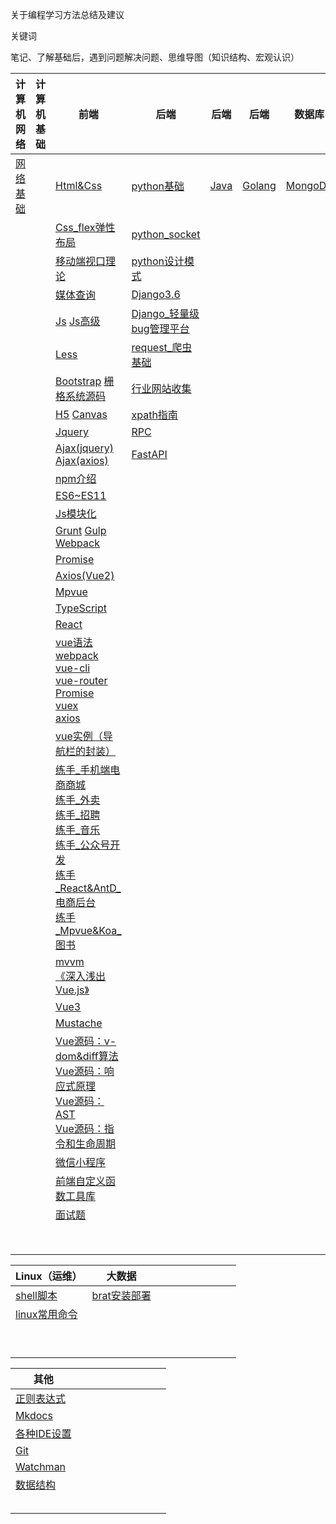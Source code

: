 关于编程学习方法总结及建议

关键词

笔记、了解基础后，遇到问题解决问题、思维导图（知识结构、宏观认识）





| 计算机网络                                                   | 计算机基础 | 前端                                                         | 后端                                                         | 后端     | 后端       | 数据库      | 数据库                                                       | 数据库                                                       |
| ------------------------------------------------------------ | ---------- | ------------------------------------------------------------ | ------------------------------------------------------------ | -------- | ---------- | ----------- | ------------------------------------------------------------ | ------------------------------------------------------------ |
| [网络基础](https://gitee.com/mindcons/code_total/blob/master/md_doc/network/思科CCNA网络基础入门.md) |            | [Html&Css](https://gitee.com/mindcons/code_total/blob/master/md_doc/html&css基础.md) | [python基础](https://gitee.com/mindcons/code_total/blob/master/md_doc/python基础.md) | [Java]() | [Golang]() | [MongoDB]() | [Postgresql](https://gitee.com/mindcons/code_total/blob/master/md_doc/Postgresql.md) | [Redis](https://gitee.com/mindcons/code_total/blob/master/md_doc/database/redis/redis.md) |
|                                                              |            | [Css_flex弹性布局](https://gitee.com/mindcons/code_total/blob/master/md_doc/css_弹性布局.md) | [python_socket](https://gitee.com/mindcons/code_total/blob/master/md_doc/python_socket.md) |          |            |             | [Postgresql数据库连接](https://gitee.com/mindcons/code_total/blob/master/md_doc/Postgresql数据库连接.md) | [redis.conf](https://gitee.com/mindcons/code_total/blob/master/md_doc/database/redis/redsi_conf.md) |
|                                                              |            | [移动端视口理论](https://gitee.com/mindcons/code_total/blob/master/md_doc/移动端视口理论.md) | [python设计模式](https://gitee.com/mindcons/code_total/blob/master/md_doc/python设计模式.md) |          |            |             |                                                              |                                                              |
|                                                              |            | [媒体查询](https://gitee.com/mindcons/code_total/blob/master/md_doc/媒体查询.md) | [Django3.6](https://gitee.com/mindcons/code_total/blob/master/md_doc/django3.6FAQ.md) |          |            |             |                                                              |                                                              |
|                                                              |            | [Js]()    [Js高级]()                                         | [Django_轻量级bug管理平台](https://gitee.com/mindcons/code_total/blob/master/md_doc/django/django_bug管理平台.md) |          |            |             |                                                              |                                                              |
|                                                              |            | [Less](https://gitee.com/mindcons/code_total/blob/master/md_doc/less基础.md) | [request_爬虫基础](https://gitee.com/mindcons/code_total/blob/master/md_doc/爬虫基础.md) |          |            |             |                                                              |                                                              |
|                                                              |            | [Bootstrap](https://gitee.com/mindcons/code_total/blob/master/md_doc/Bootstrap.md)     [栅格系统源码](https://gitee.com/mindcons/code_total/tree/master/%E5%89%8D%E7%AB%AF/bootstrap/%E6%A0%85%E6%A0%BC%E7%B3%BB%E7%BB%9F%E6%BA%90%E7%A0%81) | [行业网站收集](https://gitee.com/mindcons/code_total/blob/master/md_doc/爬虫_行业网站收集.md) |          |            |             |                                                              |                                                              |
|                                                              |            | [H5](https://gitee.com/mindcons/code_total/blob/master/md_doc/h5.md)    [Canvas](https://gitee.com/mindcons/code_total/blob/master/md_doc/h5_02.md) | [xpath指南](https://gitee.com/mindcons/code_total/blob/master/md_doc/爬虫_数据解析.md) |          |            |             |                                                              |                                                              |
|                                                              |            | [Jquery](https://gitee.com/mindcons/code_total/blob/master/md_doc/Jquery.md) | [RPC]()                                                      |          |            |             |                                                              |                                                              |
|                                                              |            | [Ajax(jquery)](https://gitee.com/mindcons/code_total/blob/master/md_doc/ajax(jquery).md)     [Ajax(axios)]() | [FastAPI]()                                                  |          |            |             |                                                              |                                                              |
|                                                              |            | [npm介绍](https://gitee.com/mindcons/code_total/blob/master/md_doc/Node.js_npm介绍.md) |                                                              |          |            |             |                                                              |                                                              |
|                                                              |            | [ES6~ES11](https://gitee.com/mindcons/code_total/blob/master/md_doc/ES6~ES11.md) |                                                              |          |            |             |                                                              |                                                              |
|                                                              |            | [Js模块化]()                                                 |                                                              |          |            |             |                                                              |                                                              |
|                                                              |            | [Grunt]()    [Gulp]()    [Webpack]()                         |                                                              |          |            |             |                                                              |                                                              |
|                                                              |            | [Promise]()                                                  |                                                              |          |            |             |                                                              |                                                              |
|                                                              |            | [Axios(Vue2)](https://gitee.com/mindcons/code_total/blob/master/md_doc/vue2_axios.md) |                                                              |          |            |             |                                                              |                                                              |
|                                                              |            | [Mpvue]()                                                    |                                                              |          |            |             |                                                              |                                                              |
|                                                              |            | [TypeScript]()                                               |                                                              |          |            |             |                                                              |                                                              |
|                                                              |            | [React]()                                                    |                                                              |          |            |             |                                                              |                                                              |
|                                                              |            | [vue语法](https://gitee.com/mindcons/code_total/blob/master/md_doc/vue2_Vue语法.md) <br />[webpack](https://gitee.com/mindcons/code_total/blob/master/md_doc/vue2_webpack.md)    <br />[vue-cli](https://gitee.com/mindcons/code_total/blob/master/md_doc/vue2_vue-cli.md)     <br />[vue-router](https://gitee.com/mindcons/code_total/blob/master/md_doc/vue2_vue-router.md)    <br />[Promise](https://gitee.com/mindcons/code_total/blob/master/md_doc/vue2_Promise.md)     <br />[vuex](https://gitee.com/mindcons/code_total/blob/master/md_doc/vue2_vuex.md)     <br />[axios](https://gitee.com/mindcons/code_total/blob/master/md_doc/vue2_axios.md) |                                                              |          |            |             |                                                              |                                                              |
|                                                              |            | [vue实例（导航栏的封装）](https://gitee.com/mindcons/code_total/blob/master/md_doc/vue实例（导航栏的封装）.md) |                                                              |          |            |             |                                                              |                                                              |
|                                                              |            | [练手_手机端电商商城](https://gitee.com/mindcons/code_total/blob/master/md_doc/练手_手机端电商商城.md)<br />[练手_外卖]()<br />[练手_招聘]()<br />[练手_音乐]()<br />[练手_公众号开发]()<br />[练手_React&AntD_电商后台]()<br />[练手_Mpvue&Koa_图书]() |                                                              |          |            |             |                                                              |                                                              |
|                                                              |            | [mvvm](https://gitee.com/mindcons/code_total/blob/master/md_doc/vue_mvvm.md)     <br />[《深入浅出Vue.js》](https://gitee.com/mindcons/code_total/blob/master/md_doc/深入浅出vue.js.md) |                                                              |          |            |             |                                                              |                                                              |
|                                                              |            | [Vue3](https://gitee.com/mindcons/code_total/blob/master/md_doc/vue3.md) |                                                              |          |            |             |                                                              |                                                              |
|                                                              |            | [Mustache]()                                                 |                                                              |          |            |             |                                                              |                                                              |
|                                                              |            | [Vue源码：v-dom&diff算法]()    <br />[Vue源码：响应式原理]()    <br />[Vue源码：AST]()    <br />[Vue源码：指令和生命周期]() |                                                              |          |            |             |                                                              |                                                              |
|                                                              |            | [微信小程序](https://gitee.com/mindcons/code_total/blob/master/md_doc/微信小程序.md) |                                                              |          |            |             |                                                              |                                                              |
|                                                              |            | [前端自定义函数工具库]()                                     |                                                              |          |            |             |                                                              |                                                              |
|                                                              |            | [面试题]()                                                   |                                                              |          |            |             |                                                              |                                                              |
|                                                              |            |                                                              |                                                              |          |            |             |                                                              |                                                              |
|                                                              |            |                                                              |                                                              |          |            |             |                                                              |                                                              |
|                                                              |            |                                                              |                                                              |          |            |             |                                                              |                                                              |
|                                                              |            |                                                              |                                                              |          |            |             |                                                              |                                                              |
|                                                              |            |                                                              |                                                              |          |            |             |                                                              |                                                              |
|                                                              |            |                                                              |                                                              |          |            |             |                                                              |                                                              |
|                                                              |            |                                                              |                                                              |          |            |             |                                                              |                                                              |
|                                                              |            |                                                              |                                                              |          |            |             |                                                              |                                                              |





| Linux（运维）                                                | 大数据                                                       |      |      |      |      |      |      |      |      |
| ------------------------------------------------------------ | ------------------------------------------------------------ | ---- | ---- | ---- | ---- | ---- | ---- | ---- | ---- |
| [shell脚本]()                                                | [brat安装部署](https://gitee.com/mindcons/code_total/blob/master/md_doc/brat安装步骤.md) |      |      |      |      |      |      |      |      |
| [linux常用命令](https://gitee.com/mindcons/code_total/blob/master/md_doc/linux常用命令.md) |                                                              |      |      |      |      |      |      |      |      |
|                                                              |                                                              |      |      |      |      |      |      |      |      |
|                                                              |                                                              |      |      |      |      |      |      |      |      |
|                                                              |                                                              |      |      |      |      |      |      |      |      |
|                                                              |                                                              |      |      |      |      |      |      |      |      |
|                                                              |                                                              |      |      |      |      |      |      |      |      |
|                                                              |                                                              |      |      |      |      |      |      |      |      |
|                                                              |                                                              |      |      |      |      |      |      |      |      |
|                                                              |                                                              |      |      |      |      |      |      |      |      |
|                                                              |                                                              |      |      |      |      |      |      |      |      |





| 其他                                                         |      |      |      |      |      |      |      |      |      |
| ------------------------------------------------------------ | ---- | ---- | ---- | ---- | ---- | ---- | ---- | ---- | ---- |
| [正则表达式](https://gitee.com/mindcons/code_total/blob/master/md_doc/正则表达式.md) |      |      |      |      |      |      |      |      |      |
| [Mkdocs](https://gitee.com/mindcons/code_total/blob/master/md_doc/Mkdocs.md) |      |      |      |      |      |      |      |      |      |
| [各种IDE设置](https://gitee.com/mindcons/code_total/blob/master/md_doc/tools/IDE设置.md) |      |      |      |      |      |      |      |      |      |
| [Git]()                                                      |      |      |      |      |      |      |      |      |      |
| [Watchman](https://gitee.com/mindcons/code_total/blob/master/md_doc/Watchman.md) |      |      |      |      |      |      |      |      |      |
| [数据结构]()                                                 |      |      |      |      |      |      |      |      |      |
|                                                              |      |      |      |      |      |      |      |      |      |
|                                                              |      |      |      |      |      |      |      |      |      |
|                                                              |      |      |      |      |      |      |      |      |      |
|                                                              |      |      |      |      |      |      |      |      |      |
|                                                              |      |      |      |      |      |      |      |      |      |



